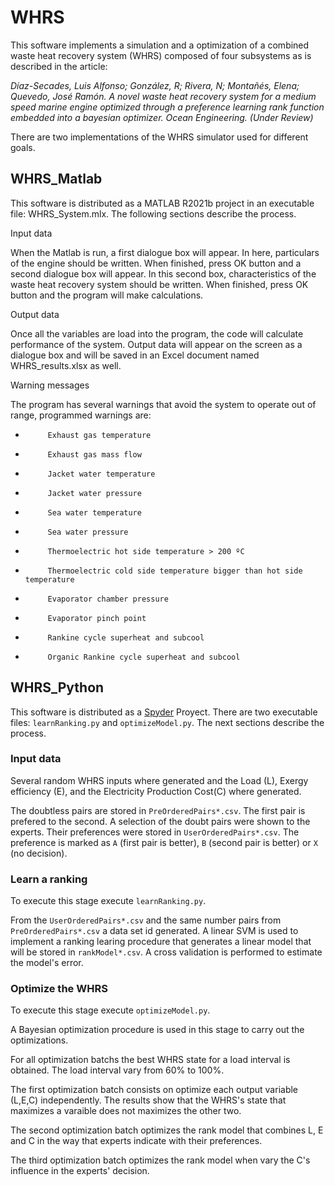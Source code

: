 # WHRS
This software implements a simulation and a optimization of a combined waste heat recovery system (WHRS) composed of four subsystems as is described in the article:</p>

_Díaz-Secades, Luis Alfonso; González, R; Rivera, N; Montañés, Elena; Quevedo, José Ramón. A novel waste heat recovery system for a medium speed marine engine optimized through a preference learning rank function embedded into a bayesian optimizer. Ocean Engineering. (Under Review)_

There are two implementations of the WHRS simulator used for different goals.

## WHRS_Matlab
This software is distributed as a MATLAB R2021b project in an executable file: WHRS_System.mlx. The following sections describe the process.

Input data

When the Matlab is run, a first dialogue box will appear. In here, particulars of the engine should be written. When finished, press OK button and a second dialogue box will appear. In this second box, characteristics of the waste heat recovery system should be written. When finished, press OK button and the program will make calculations.

Output data

Once all the variables are load into the program, the code will calculate performance of the system. Output data will appear on the screen as a dialogue box and will be saved in an Excel document named WHRS_results.xlsx as well.

Warning messages

The program has several warnings that avoid the system to operate out of range, programmed warnings are:

-          Exhaust gas temperature

-          Exhaust gas mass flow

-          Jacket water temperature

-          Jacket water pressure

-          Sea water temperature

-          Sea water pressure

-          Thermoelectric hot side temperature > 200 ºC

-          Thermoelectric cold side temperature bigger than hot side temperature

-          Evaporator chamber pressure

-          Evaporator pinch point

-          Rankine cycle superheat and subcool

-          Organic Rankine cycle superheat and subcool


## WHRS_Python
This software is distributed as a [Spyder](https://www.spyder-ide.org/) Proyect.
There are two executable files: `learnRanking.py` and `optimizeModel.py`.
The next sections describe the process.

### Input data
Several random WHRS inputs where generated and the Load (L), Exergy efficiency (E), and the Electricity Production Cost(C) where generated.

The doubtless pairs are stored in `PreOrderedPairs*.csv`. The first pair is prefered to the second.
A selection of the doubt pairs were shown to the experts. Their preferences were stored in `UserOrderedPairs*.csv`. The preference is marked as `A` (first pair is better), `B` (second pair is better) or `X` (no decision).

### Learn a ranking
To execute this stage execute `learnRanking.py`.

From the `UserOrderedPairs*.csv` and the same number pairs from `PreOrderedPairs*.csv` a data set id generated.
A linear SVM is used to implement a ranking learing procedure that generates a linear model that will be stored in `rankModel*.csv`.
A cross validation is performed to estimate the model's error.

### Optimize the WHRS
To execute this stage execute `optimizeModel.py`.

A Bayesian optimization procedure is used in this stage to carry out the optimizations.

For all optimization batchs the best WHRS state for a load interval is obtained. The load interval vary from 60% to 100%.

The first optimization batch consists on optimize each output variable (L,E,C) independently. The results show that the WHRS's state that maximizes a varaible does not maximizes the other two.

The second optimization batch optimizes the rank model that combines L, E and C in the way that experts indicate with their preferences.

The third optimization batch optimizes the rank model when vary the C's influence in the experts' decision.

